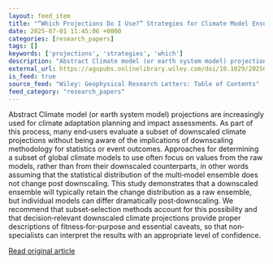 ```yaml
---
layout: feed_item
title: "“Which Projections Do I Use?” Strategies for Climate Model Ensemble Subset Selection Based on Regional Stakeholder Needs"
date: 2025-07-01 11:45:06 +0000
categories: [research_papers]
tags: []
keywords: ['projections', 'strategies', 'which']
description: "Abstract Climate model (or earth system model) projections are increasingly used for climate adaptation planning and impact assessments"
external_url: https://agupubs.onlinelibrary.wiley.com/doi/10.1029/2025GL116492?af=R
is_feed: true
source_feed: "Wiley: Geophysical Research Letters: Table of Contents"
feed_category: "research_papers"
---
```


Abstract Climate model (or earth system model) projections are increasingly used for climate adaptation planning and impact assessments. As part of this process, many end‐users evaluate a subset of downscaled climate projections without being aware of the implications of downscaling methodology for statistics or event outcomes. Approaches for determining a subset of global climate models to use often focus on values from the raw models, rather than from their downscaled counterparts, in other words assuming that the statistical distribution of the multi‐model ensemble does not change post downscaling. This study demonstrates that a downscaled ensemble will typically retain the change distribution as a raw ensemble, but individual models can differ dramatically post‐downscaling. We recommend that subset‐selection methods account for this possibility and that decision‐relevant downscaled climate projections provide proper descriptions of fitness‐for‐purpose and essential caveats, so that non‐specialists can interpret the results with an appropriate level of confidence.

[Read original article](https://agupubs.onlinelibrary.wiley.com/doi/10.1029/2025GL116492?af=R)
